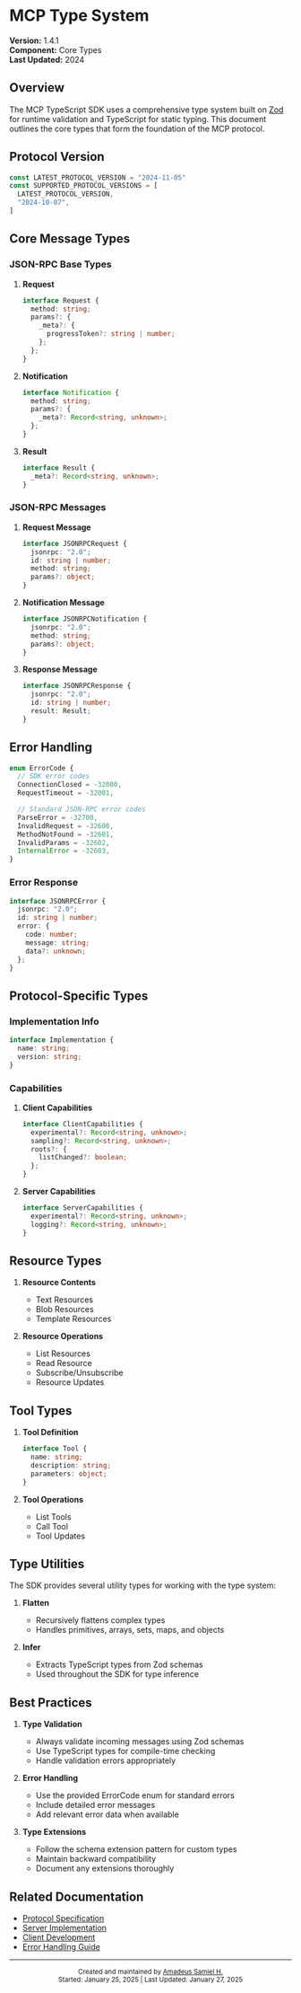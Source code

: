# MCP Type System

**Version:** 1.4.1  
**Component:** Core Types  
**Last Updated:** 2024

## Overview

The MCP TypeScript SDK uses a comprehensive type system built on [Zod](https://github.com/colinhacks/zod) for runtime validation and TypeScript for static typing. This document outlines the core types that form the foundation of the MCP protocol.

## Protocol Version

```typescript
const LATEST_PROTOCOL_VERSION = "2024-11-05"
const SUPPORTED_PROTOCOL_VERSIONS = [
  LATEST_PROTOCOL_VERSION,
  "2024-10-07",
]
```

## Core Message Types

### JSON-RPC Base Types

1. **Request**
   ```typescript
   interface Request {
     method: string;
     params?: {
       _meta?: {
         progressToken?: string | number;
       };
     };
   }
   ```

2. **Notification**
   ```typescript
   interface Notification {
     method: string;
     params?: {
       _meta?: Record<string, unknown>;
     };
   }
   ```

3. **Result**
   ```typescript
   interface Result {
     _meta?: Record<string, unknown>;
   }
   ```

### JSON-RPC Messages

1. **Request Message**
   ```typescript
   interface JSONRPCRequest {
     jsonrpc: "2.0";
     id: string | number;
     method: string;
     params?: object;
   }
   ```

2. **Notification Message**
   ```typescript
   interface JSONRPCNotification {
     jsonrpc: "2.0";
     method: string;
     params?: object;
   }
   ```

3. **Response Message**
   ```typescript
   interface JSONRPCResponse {
     jsonrpc: "2.0";
     id: string | number;
     result: Result;
   }
   ```

## Error Handling

```typescript
enum ErrorCode {
  // SDK error codes
  ConnectionClosed = -32000,
  RequestTimeout = -32001,

  // Standard JSON-RPC error codes
  ParseError = -32700,
  InvalidRequest = -32600,
  MethodNotFound = -32601,
  InvalidParams = -32602,
  InternalError = -32603,
}
```

### Error Response
```typescript
interface JSONRPCError {
  jsonrpc: "2.0";
  id: string | number;
  error: {
    code: number;
    message: string;
    data?: unknown;
  };
}
```

## Protocol-Specific Types

### Implementation Info
```typescript
interface Implementation {
  name: string;
  version: string;
}
```

### Capabilities

1. **Client Capabilities**
   ```typescript
   interface ClientCapabilities {
     experimental?: Record<string, unknown>;
     sampling?: Record<string, unknown>;
     roots?: {
       listChanged?: boolean;
     };
   }
   ```

2. **Server Capabilities**
   ```typescript
   interface ServerCapabilities {
     experimental?: Record<string, unknown>;
     logging?: Record<string, unknown>;
   }
   ```

## Resource Types

1. **Resource Contents**
   - Text Resources
   - Blob Resources
   - Template Resources

2. **Resource Operations**
   - List Resources
   - Read Resource
   - Subscribe/Unsubscribe
   - Resource Updates

## Tool Types

1. **Tool Definition**
   ```typescript
   interface Tool {
     name: string;
     description: string;
     parameters: object;
   }
   ```

2. **Tool Operations**
   - List Tools
   - Call Tool
   - Tool Updates

## Type Utilities

The SDK provides several utility types for working with the type system:

1. **Flatten<T>**
   - Recursively flattens complex types
   - Handles primitives, arrays, sets, maps, and objects

2. **Infer<Schema>**
   - Extracts TypeScript types from Zod schemas
   - Used throughout the SDK for type inference

## Best Practices

1. **Type Validation**
   - Always validate incoming messages using Zod schemas
   - Use TypeScript types for compile-time checking
   - Handle validation errors appropriately

2. **Error Handling**
   - Use the provided ErrorCode enum for standard errors
   - Include detailed error messages
   - Add relevant error data when available

3. **Type Extensions**
   - Follow the schema extension pattern for custom types
   - Maintain backward compatibility
   - Document any extensions thoroughly

## Related Documentation

- [Protocol Specification](../reference/protocol-spec.md)
- [Server Implementation](../guides/server-implementation.md)
- [Client Development](../guides/client-development.md)
- [Error Handling Guide](../guides/error-handling.md)

---
<div align="center">
<sub>
Created and maintained by <a href="mailto:amadeus.hritani@simhop.se">Amadeus Samiel H.</a><br>
Started: January 25, 2025 | Last Updated: January 27, 2025
</sub>
</div> 